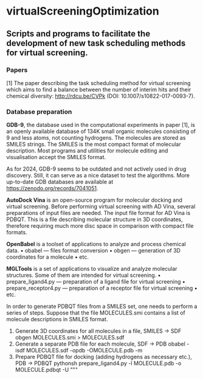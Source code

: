 # virtualScreeningOptimization
## Scripts and programs to facilitate the development of new task scheduling methods for virtual screening.
### Papers

[1] The paper describing the task scheduling method for virtual screening which aims to find a balance between the number of interim hits and their chemical diversity: http://rdcu.be/CVPk (DOI: 10.1007/s10822-017-0093-7).

### Database preparation

**GDB-9**, the database used in the computational experiments in paper [1], is an openly available database of 134K small organic molecules consisting of 9 and less atoms, not counting hydrogens. The molecules are stored as SMILES strings. The SMILES is the most compact format of molecular description. Most programs and utilities for molecule editing and visualisation accept the SMILES format.

As for 2024, GDB-9 seems to be outdated and not actively used in drug discovery. Still, it can serve as a nice dataset to test the algorithms. More up-to-date GDB databases are available at https://zenodo.org/records/7041051.

**AutoDock Vina** is an open-source program for molecular docking and virtual screening. Before performing virtual screening with AD Vina, several preparations of input files are needed. The input file format for AD Vina is PDBQT. This is a file describing molecular structure in 3D coordinates, therefore requiring much more disc space in comparison with compact file formats. 

**OpenBabel** is a toolset of applications to analyze and process chemical data.
    • obabel — files format conversion
    • obgen — generation of 3D coordinates for a molecule 
    • etc.

**MGLTools** is a set of applications to visualize and analyze molecular structures. Some of them are intended for virtual screening. 
    • prepare_ligand4.py — preparation of a ligand file for virtual screening
    • prepare_receptor4.py — preparation of a receptor file for virtual screening
    • etc.

In order to generate PDBQT files from a SMILES set, one needs to perform a series of steps. Suppose that the file MOLECULES.smi contains a list of molecule descriptions in SMILES format.

1. Generate 3D coordinates for all molecules in a file, SMILES → SDF
	obgen MOLECULES.smi > MOLECULES.sdf
2. Generate a separate PDB file for each molecule, SDF → PDB
	obabel -isdf MOLECULES.sdf -opdb -OMOLECULE.pdb -m
3. Prepare PDBQT file for docking (adding hydrogens as necessary etc.), PDB → PDBQT
	pythonsh prepare_ligand4.py -l MOLECULE.pdb -o MOLECULE.pdbqt -U \"""
